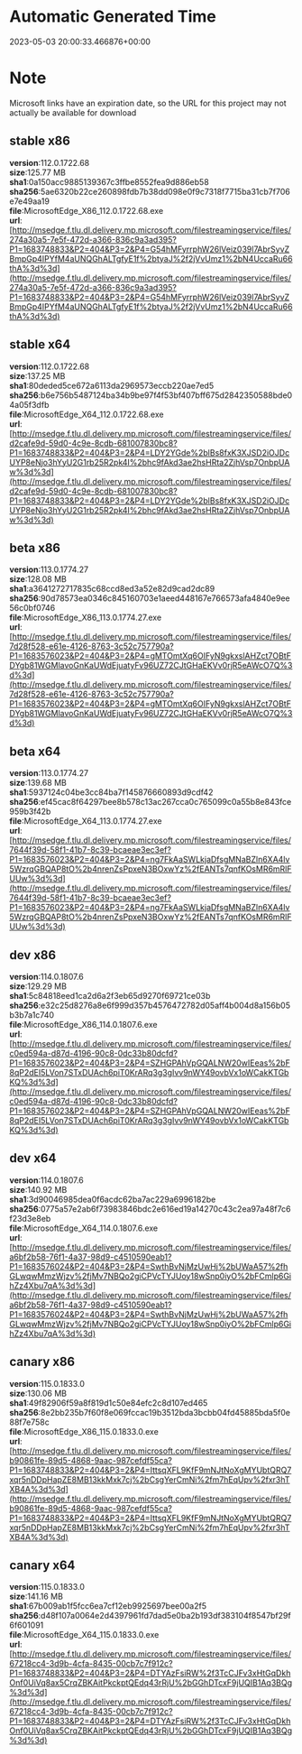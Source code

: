 # Automatic Generated Time
2023-05-03 20:00:33.466876+00:00

# Note
Microsoft links have an expiration date, so the URL for this project may not actually be available for download

## stable x86
**version**:112.0.1722.68  
**size**:125.77 MB  
**sha1**:0a150acc9885139367c3ffbe8552fea9d886eb58  
**sha256**:5ae6320b22ce260898fdb7b38dd098e0f9c7318f7715ba31cb7f706e7e49aa19  
**file**:MicrosoftEdge_X86_112.0.1722.68.exe  
**url**:[http://msedge.f.tlu.dl.delivery.mp.microsoft.com/filestreamingservice/files/274a30a5-7e5f-472d-a366-836c9a3ad395?P1=1683748833&P2=404&P3=2&P4=G54hMFyrrphW26lVeiz039l7AbrSyvZBmpGp4IPYfM4aUNQGhALTgfyE1f%2btyaJ%2f2jVvUmz1%2bN4UccaRu66thA%3d%3d](http://msedge.f.tlu.dl.delivery.mp.microsoft.com/filestreamingservice/files/274a30a5-7e5f-472d-a366-836c9a3ad395?P1=1683748833&P2=404&P3=2&P4=G54hMFyrrphW26lVeiz039l7AbrSyvZBmpGp4IPYfM4aUNQGhALTgfyE1f%2btyaJ%2f2jVvUmz1%2bN4UccaRu66thA%3d%3d)  

## stable x64
**version**:112.0.1722.68  
**size**:137.25 MB  
**sha1**:80deded5ce672a6113da2969573eccb220ae7ed5  
**sha256**:b6e756b5487124ba34b9be97f4f53bf407bff675d2842350588bde04a05f3dfb  
**file**:MicrosoftEdge_X64_112.0.1722.68.exe  
**url**:[http://msedge.f.tlu.dl.delivery.mp.microsoft.com/filestreamingservice/files/d2cafe9d-59d0-4c9e-8cdb-681007830bc8?P1=1683748833&P2=404&P3=2&P4=LDY2YGde%2blBs8fxK3XJSD2iOJDcUYP8eNjo3hYyU2G1rb25R2pk4I%2bhc9fAkd3ae2hsHRta2ZjhVsp7OnbpUAw%3d%3d](http://msedge.f.tlu.dl.delivery.mp.microsoft.com/filestreamingservice/files/d2cafe9d-59d0-4c9e-8cdb-681007830bc8?P1=1683748833&P2=404&P3=2&P4=LDY2YGde%2blBs8fxK3XJSD2iOJDcUYP8eNjo3hYyU2G1rb25R2pk4I%2bhc9fAkd3ae2hsHRta2ZjhVsp7OnbpUAw%3d%3d)  

## beta x86
**version**:113.0.1774.27  
**size**:128.08 MB  
**sha1**:a3641272717835c68ccd8ed3a52e82d9cad2dc89  
**sha256**:90d78573ea0346c845160703e1aeed448167e766573afa4840e9ee56c0bf0746  
**file**:MicrosoftEdge_X86_113.0.1774.27.exe  
**url**:[http://msedge.f.tlu.dl.delivery.mp.microsoft.com/filestreamingservice/files/7d28f528-e61e-4126-8763-3c52c757790a?P1=1683576023&P2=404&P3=2&P4=gMTOmtXq6OIFyN9gkxslAHZct7OBtFDYgb81WGMlavoGnKaUWdEjuatyFv96UZ72CJtGHaEKVv0rjR5eAWcO7Q%3d%3d](http://msedge.f.tlu.dl.delivery.mp.microsoft.com/filestreamingservice/files/7d28f528-e61e-4126-8763-3c52c757790a?P1=1683576023&P2=404&P3=2&P4=gMTOmtXq6OIFyN9gkxslAHZct7OBtFDYgb81WGMlavoGnKaUWdEjuatyFv96UZ72CJtGHaEKVv0rjR5eAWcO7Q%3d%3d)  

## beta x64
**version**:113.0.1774.27  
**size**:139.68 MB  
**sha1**:5937124c04be3cc84ba7f145876660893d9cdf42  
**sha256**:ef45cac8f64297bee8b578c13ac267cca0c765099c0a55b8e843fce959b3f42b  
**file**:MicrosoftEdge_X64_113.0.1774.27.exe  
**url**:[http://msedge.f.tlu.dl.delivery.mp.microsoft.com/filestreamingservice/files/7644f39d-58f1-41b7-8c39-bcaeae3ec3ef?P1=1683576023&P2=404&P3=2&P4=ng7FkAaSWLkjaDfsgMNaBZln6XA4lv5WzrqGBQAP8tO%2b4nrenZsPpxeN3BOxwYz%2fEANTs7qnfKOsMR6mRlFUUw%3d%3d](http://msedge.f.tlu.dl.delivery.mp.microsoft.com/filestreamingservice/files/7644f39d-58f1-41b7-8c39-bcaeae3ec3ef?P1=1683576023&P2=404&P3=2&P4=ng7FkAaSWLkjaDfsgMNaBZln6XA4lv5WzrqGBQAP8tO%2b4nrenZsPpxeN3BOxwYz%2fEANTs7qnfKOsMR6mRlFUUw%3d%3d)  

## dev x86
**version**:114.0.1807.6  
**size**:129.29 MB  
**sha1**:5c84818eed1ca2d6a2f3eb65d9270f69721ce03b  
**sha256**:e32c25d8276a8e6f999d357b4576472782d05aff4b004d8a156b05b3b7a1c740  
**file**:MicrosoftEdge_X86_114.0.1807.6.exe  
**url**:[http://msedge.f.tlu.dl.delivery.mp.microsoft.com/filestreamingservice/files/c0ed594a-d87d-4196-90c8-0dc33b80dcfd?P1=1683576023&P2=404&P3=2&P4=SZHGPAhVpGQALNW20wIEeas%2bF8qP2dEI5LVon7STxDUAch6piT0KrARq3g3gIvv9nWY49ovbVx1oWCakKTGbKQ%3d%3d](http://msedge.f.tlu.dl.delivery.mp.microsoft.com/filestreamingservice/files/c0ed594a-d87d-4196-90c8-0dc33b80dcfd?P1=1683576023&P2=404&P3=2&P4=SZHGPAhVpGQALNW20wIEeas%2bF8qP2dEI5LVon7STxDUAch6piT0KrARq3g3gIvv9nWY49ovbVx1oWCakKTGbKQ%3d%3d)  

## dev x64
**version**:114.0.1807.6  
**size**:140.92 MB  
**sha1**:3d90046985dea0f6acdc62ba7ac229a6996182be  
**sha256**:0775a57e2ab6f73983846bdc2e616ed19a14270c43c2ea97a48f7c6f23d3e8eb  
**file**:MicrosoftEdge_X64_114.0.1807.6.exe  
**url**:[http://msedge.f.tlu.dl.delivery.mp.microsoft.com/filestreamingservice/files/a6bf2b58-76f1-4a37-98d9-c4510590eab1?P1=1683576024&P2=404&P3=2&P4=SwthBvNjMzUwHj%2bUWaA57%2fhGLwqwMmzWjzv%2fjMv7NBQo2giCPVcTYJUoy18wSnp0iyO%2bFCmlp6GihZz4Xbu7qA%3d%3d](http://msedge.f.tlu.dl.delivery.mp.microsoft.com/filestreamingservice/files/a6bf2b58-76f1-4a37-98d9-c4510590eab1?P1=1683576024&P2=404&P3=2&P4=SwthBvNjMzUwHj%2bUWaA57%2fhGLwqwMmzWjzv%2fjMv7NBQo2giCPVcTYJUoy18wSnp0iyO%2bFCmlp6GihZz4Xbu7qA%3d%3d)  

## canary x86
**version**:115.0.1833.0  
**size**:130.06 MB  
**sha1**:49f82906f59a8f819d1c50e84efc2c8d107ed465  
**sha256**:8e2bb235b7f60f8e069fccac19b3512bda3bcbb04fd45885bda5f0e88f7e758c  
**file**:MicrosoftEdge_X86_115.0.1833.0.exe  
**url**:[http://msedge.f.tlu.dl.delivery.mp.microsoft.com/filestreamingservice/files/b90861fe-89d5-4868-9aac-987cefdf55ca?P1=1683748833&P2=404&P3=2&P4=IttsqXFL9KfF9mNJtNoXgMYUbtQRQ7xqr5nDDpHapZE8MB13kkMxk7cj%2bCsgYerCmNi%2fm7hEqUpv%2fxr3hTXB4A%3d%3d](http://msedge.f.tlu.dl.delivery.mp.microsoft.com/filestreamingservice/files/b90861fe-89d5-4868-9aac-987cefdf55ca?P1=1683748833&P2=404&P3=2&P4=IttsqXFL9KfF9mNJtNoXgMYUbtQRQ7xqr5nDDpHapZE8MB13kkMxk7cj%2bCsgYerCmNi%2fm7hEqUpv%2fxr3hTXB4A%3d%3d)  

## canary x64
**version**:115.0.1833.0  
**size**:141.16 MB  
**sha1**:67b009ab1f5fcc6ea7cf12eb9925697bee00a2f5  
**sha256**:d48f107a0064e2d4397961fd7dad5e0ba2b193df383104f8547bf29f6f601091  
**file**:MicrosoftEdge_X64_115.0.1833.0.exe  
**url**:[http://msedge.f.tlu.dl.delivery.mp.microsoft.com/filestreamingservice/files/67218cc4-3d9b-4cfa-8435-00cb7c7f912c?P1=1683748833&P2=404&P3=2&P4=DTYAzFsiRW%2f3TcCJFv3xHtGqDkhOnf0UiVq8ax5CrqZBKAitPkckptQEdq43rRjU%2bGGhDTcxF9jUQIB1Aq3BQg%3d%3d](http://msedge.f.tlu.dl.delivery.mp.microsoft.com/filestreamingservice/files/67218cc4-3d9b-4cfa-8435-00cb7c7f912c?P1=1683748833&P2=404&P3=2&P4=DTYAzFsiRW%2f3TcCJFv3xHtGqDkhOnf0UiVq8ax5CrqZBKAitPkckptQEdq43rRjU%2bGGhDTcxF9jUQIB1Aq3BQg%3d%3d)  

